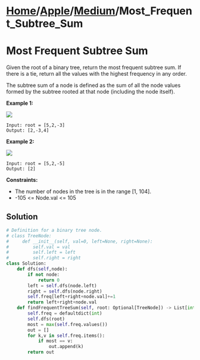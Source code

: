 # [Home](./../..)/[Apple](./..)/[Medium](./)/Most_Frequent_Subtree_Sum
<h1>Most Frequent Subtree Sum</h1>

<p>
Given the root of a binary tree, return the most frequent subtree sum. If there is a tie, return all the values with the highest frequency in any order.
</p>
<p>
The subtree sum of a node is defined as the sum of all the node values formed by the subtree rooted at that node (including the node itself).
</p>

<b>Example 1:</b>

<img src ="https://assets.leetcode.com/uploads/2021/04/24/freq1-tree.jpg" >

    Input: root = [5,2,-3]
    Output: [2,-3,4]

<b>Example 2:</b>

<img src ="https://assets.leetcode.com/uploads/2021/04/24/freq2-tree.jpg" >

    Input: root = [5,2,-5]
    Output: [2]

<b>Constraints:</b>

- The number of nodes in the tree is in the range [1, 104].
- -105 <= Node.val <= 105

<h2>Solution</h2>

```python
# Definition for a binary tree node.
# class TreeNode:
#     def __init__(self, val=0, left=None, right=None):
#         self.val = val
#         self.left = left
#         self.right = right
class Solution:
    def dfs(self,node):
        if not node:
            return 0
        left = self.dfs(node.left)
        right = self.dfs(node.right)
        self.freq[left+right+node.val]+=1
        return left+right+node.val
    def findFrequentTreeSum(self, root: Optional[TreeNode]) -> List[int]:
        self.freq = defaultdict(int)
        self.dfs(root)
        most = max(self.freq.values())
        out = []
        for k,v in self.freq.items():
            if most == v:
                out.append(k)
        return out
```
